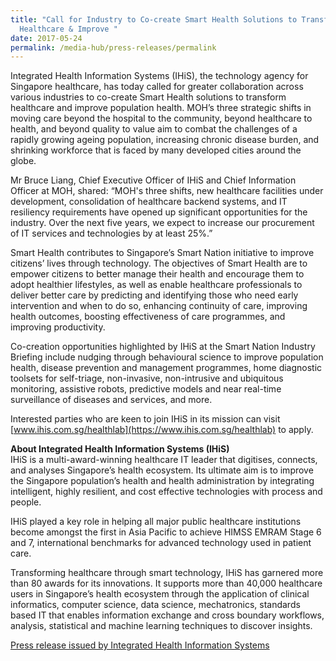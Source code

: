 ```yaml
---
title: "Call for Industry to Co-create Smart Health Solutions to Transform
  Healthcare & Improve "
date: 2017-05-24
permalink: /media-hub/press-releases/permalink
---
```


Integrated Health Information Systems (IHiS), the technology agency for Singapore healthcare, has today called for greater collaboration across various industries to co-create Smart Health solutions to transform healthcare and improve population health. MOH’s three strategic shifts in moving care beyond the hospital to the community, beyond healthcare to health, and beyond quality to value aim to combat the challenges of a rapidly growing ageing population, increasing chronic disease burden, and shrinking workforce that is faced by many developed cities around the globe.

Mr Bruce Liang, Chief Executive Officer of IHiS and Chief Information Officer at MOH, shared: “MOH's three shifts, new healthcare facilities under development, consolidation of healthcare backend systems, and IT resiliency requirements have opened up significant opportunities for the industry. Over the next five years, we expect to increase our procurement of IT services and technologies by at least 25%.”

Smart Health contributes to Singapore’s Smart Nation initiative to improve citizens’ lives through technology. The objectives of Smart Health are to empower citizens to better manage their health and encourage them to adopt healthier lifestyles, as well as enable healthcare professionals to deliver better care by predicting and identifying those who need early intervention and when to do so, enhancing continuity of care, improving health outcomes, boosting effectiveness of care programmes, and improving productivity.

Co-creation opportunities highlighted by IHiS at the Smart Nation Industry Briefing include nudging through behavioural science to improve population health, disease prevention and management programmes, home diagnostic toolsets for self-triage, non-invasive, non-intrusive and ubiquitous monitoring, assistive robots, predictive models and near real-time surveillance of diseases and services, and more.

Interested parties who are keen to join IHiS in its mission can visit [www.ihis.com.sg/healthlab](https://www.ihis.com.sg/healthlab) to apply.

**About Integrated Health Information Systems (IHiS)**  
IHiS is a multi-award-winning healthcare IT leader that digitises, connects, and analyses Singapore’s health ecosystem. Its ultimate aim is to improve the Singapore population’s health and health administration by integrating intelligent, highly resilient, and cost effective technologies with process and people.

IHiS played a key role in helping all major public healthcare institutions become amongst the first in Asia Pacific to achieve HIMSS EMRAM Stage 6 and 7, international benchmarks for advanced technology used in patient care.

Transforming healthcare through smart technology, IHiS has garnered more than 80 awards for its innovations. It supports more than 40,000 healthcare users in Singapore’s health ecosystem through the application of clinical informatics, computer science, data science, mechatronics, standards based IT that enables information exchange and cross boundary workflows, analysis, statistical and machine learning techniques to discover insights.

[Press release issued by Integrated Health Information Systems](https://www.ihis.com.sg/Latest_News/Media_Releases/Pages/Call_for_Industry_to_Co-create_Smart_Health_Solutions.aspx)